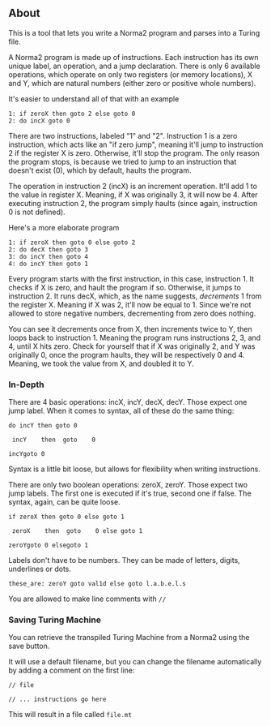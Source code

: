 ## About

This is a tool that lets you write a Norma2 program and parses into a Turing file.

A Norma2 program is made up of instructions. Each instruction has its own unique label, an
operation, and a jump declaration. There is only 6 available operations, which operate on only
two registers (or memory locations), X and Y, which are natural numbers (either zero or positive
whole numbers).

It's easier to understand all of that with an example

```
1: if zeroX then goto 2 else goto 0
2: do incX goto 0
```

There are two instructions, labeled "1" and "2". Instruction 1 is a zero instruction, which acts like
an "if zero jump", meaning it'll jump to instruction 2 if the register X is zero. Otherwise, it'll
stop the program. The only reason the program stops, is because we tried to jump to an instruction
that doesn't exist (0), which by default, haults the program.

The operation in instruction 2 (incX) is an increment operation. It'll add 1 to the value in register
X. Meaning, if X was originally 3, it will now be 4. After executing instruction 2, the program
simply haults (since again, instruction 0 is not defined).

Here's a more elaborate program

```
1: if zeroX then goto 0 else goto 2
2: do decX then goto 3
3: do incY then goto 4
4: do incY then goto 1
```

Every program starts with the first instruction, in this case, instruction 1. It checks if X is
zero, and hault the program if so. Otherwise, it jumps to instruction 2. It runs decX, which, as
the name suggests, *decrements* 1 from the register X. Meaning if X was 2, it'll now be equal to 1.
Since we're not allowed to store negative numbers, decrementing from zero does nothing.

You can see it decrements once from X, then increments twice to Y, then loops back to instruction 1.
Meaning the program runs instructions 2, 3, and 4, until X hits zero. Check for yourself that if
X was originally 2, and Y was originally 0, once the program haults, they will be respectively 0 and 4.
Meaning, we took the value from X, and doubled it to Y.

### In-Depth

There are 4 basic operations: incX, incY, decX, decY. Those expect one jump label. When it comes to
syntax, all of these do the same thing:

`do incY then goto 0`

` incY    then  goto    0`

`incYgoto 0`

Syntax is a little bit loose, but allows for flexibility when writing instructions.

There are only two boolean operations: zeroX, zeroY. Those expect two jump labels. The first one
is executed if it's true, second one if false. The syntax, again, can be quite loose.

`if zeroX then goto 0 else goto 1`

` zeroX    then  goto    0 else goto 1`

`zeroYgoto 0 elsegoto 1`

Labels don't have to be numbers. They can be made of letters, digits, underlines or dots.

`these_are: zeroY goto val1d else goto l.a.b.e.l.s`

You are allowed to make line comments with `//`

### Saving Turing Machine

You can retrieve the transpiled Turing Machine from a Norma2 using the save button.

It will use a default filename, but you can change the filename automatically by adding
a comment on the first line:

```
// file

// ... instructions go here
```

This will result in a file called `file.mt`